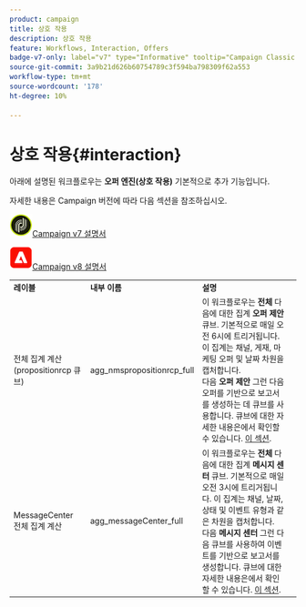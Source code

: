 ```yaml
---
product: campaign
title: 상호 작용
description: 상호 작용
feature: Workflows, Interaction, Offers
badge-v7-only: label="v7" type="Informative" tooltip="Campaign Classic v7에만 적용됩니다."
source-git-commit: 3a9b21d626b60754789c3f594ba798309f62a553
workflow-type: tm+mt
source-wordcount: '178'
ht-degree: 10%

---
```



# 상호 작용{#interaction}



아래에 설명된 워크플로우는 **오퍼 엔진(상호 작용)** 기본적으로 추가 기능입니다.

자세한 내용은 Campaign 버전에 따라 다음 섹션을 참조하십시오.

![](assets/do-not-localize/v7.jpeg)[Campaign v7 설명서](../../interaction/using/interaction-and-offer-management.md)

![](assets/do-not-localize/v8.png)[Campaign v8 설명서](https://experienceleague.adobe.com/docs/campaign/campaign-v8/send/interaction/interaction.html)


<table> 
 <tbody> 
  <tr> 
   <td> <strong>레이블</strong><br /> </td> 
   <td> <strong>내부 이름</strong><br /> </td> 
   <td> <strong>설명</strong><br /> </td> 
  </tr> 
  <tr> 
   <td> <span class="uicontrol">전체 집계 계산 (propositionrcp 큐브)</span> <br /> </td> 
   <td> <span class="uicontrol">agg_nmspropositionrcp_full</span> <br /> </td> 
   <td> 이 워크플로우는 <strong>전체</strong> 다음에 대한 집계 <strong>오퍼 제안</strong> 큐브. 기본적으로 매일 오전 6시에 트리거됩니다. 이 집계는 채널, 게재, 마케팅 오퍼 및 날짜 차원을 캡처합니다.<br /> 다음 <strong>오퍼 제안</strong> 그런 다음 오퍼를 기반으로 보고서를 생성하는 데 큐브를 사용합니다. 큐브에 대한 자세한 내용은에서 확인할 수 있습니다. <a href="../../reporting/using/ac-cubes.md">이 섹션</a>.<br /> </td> 
  </tr> 
   <tr> 
   <td> <span class="uicontrol">MessageCenter 전체 집계 계산</span> <br /> </td> 
   <td> <span class="uicontrol">agg_messageCenter_full</span> <br /> </td> 
   <td> 이 워크플로우는 <strong>전체</strong> 다음에 대한 집계 <strong>메시지 센터</strong> 큐브. 기본적으로 매일 오전 3시에 트리거됩니다. 이 집계는 채널, 날짜, 상태 및 이벤트 유형과 같은 차원을 캡처합니다.<br /> 다음 <strong>메시지 센터</strong> 그런 다음 큐브를 사용하여 이벤트를 기반으로 보고서를 생성합니다. 큐브에 대한 자세한 내용은에서 확인할 수 있습니다. <a href="../../reporting/using/ac-cubes.md">이 섹션</a>.<br /> </td> 
   <td> <br /> </td> 
  </tr> 
 </tbody> 
</table>

